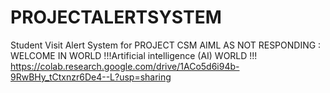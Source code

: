 # PROJECTALERTSYSTEM
Student Visit Alert System for PROJECT CSM AIML AS NOT RESPONDING : WELCOME IN WORLD !!!Artificial intelligence (AI) WORLD !!! https://colab.research.google.com/drive/1ACo5d6i94b-9RwBHy_tCtxnzr6De4--L?usp=sharing

